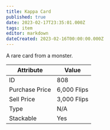 ```yaml
---
title: Kappa Card
published: true
date: 2023-02-17T23:35:01.000Z
tags: item
editor: markdown
dateCreated: 2023-02-16T00:00:00.000Z
---
```


A rare card from a monster.

|Attribute|Value|
|-|-|
|ID|808|
|Purchase Price|6,000 Flips|
|Sell Price|3,000 Flips|
|Type|N/A|
|Stackable|Yes|

